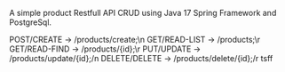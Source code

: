 A simple product Restfull API CRUD using Java 17 Spring Framework and PostgreSql.

POST/CREATE   -> /products/create;\n
GET/READ-LIST -> /products;\r
GET/READ-FIND -> /products/{id};\r
PUT/UPDATE    -> /products/update/{id};/n
DELETE/DELETE -> /products/delete/{id};/r
tsff
